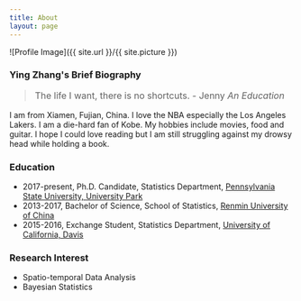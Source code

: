 ```yaml
---
title: About
layout: page
---
```

![Profile Image]({{ site.url }}/{{ site.picture }})

### Ying Zhang's Brief Biography
<font size="3.5">
<blockquote>
<p>The life I want, there is no shortcuts. - Jenny <i>An Education</i> </p>
</blockquote>
</font>

I am from Xiamen, Fujian, China. I love the NBA especially the Los Angeles Lakers. I am a die-hard fan of Kobe. My hobbies include movies, food and guitar. I hope I could love reading but I am still struggling against my drowsy head while holding a book.

### Education

<ul class="skill-list">
	<li>2017-present, Ph.D. Candidate, Statistics Department, <a href="http://stat.psu.edu">Pennsylvania State University, University Park</a></li>
	<li>2013-2017, Bachelor of Science, School of Statistics, <a href="http://stat.ruc.edu.cn">Renmin University of China</a></li>
	<li>2015-2016, Exchange Student, Statistics Department, <a href="http://stat.ucdavis.edu">University of California, Davis</a></li>
</ul>

### Research Interest

<ul class="skill-list">
	<li>Spatio-temporal Data Analysis</li>
	<li>Bayesian Statistics</li>
</ul>


<!-- <h2>Projects</h2>

<ul>
	<li><a href="http://yingsight.com/hierarchical/">Introduction to Hierarchical Model</a></li>
</ul> -->

